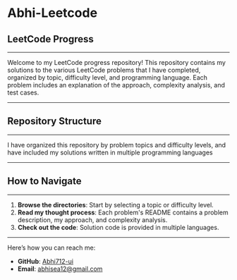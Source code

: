 # Abhi-Leetcode

## LeetCode Progress

---

Welcome to my LeetCode progress repository! This repository contains my solutions to the various LeetCode problems that I have completed, organized by topic, difficulty level, and programming language. Each problem includes an explanation of the approach, complexity analysis, and test cases.

---

## Repository Structure

---

I have organized this repository by problem topics and difficulty levels, and have included my solutions written in multiple programming languages

---

## How to Navigate

---

1. **Browse the directories**: Start by selecting a topic or difficulty level.
2. **Read my thought process**: Each problem's README contains a problem description, my approach, and complexity analysis.
3. **Check out the code**: Solution code is provided in multiple languages.

---

Here’s how you can reach me:

- **GitHub**: [Abhi712-ui](https://github.com/Abhi712-ui)
- **Email**: [abhisea12@gmail.com](mailto:abhisea12@gmail.com)
